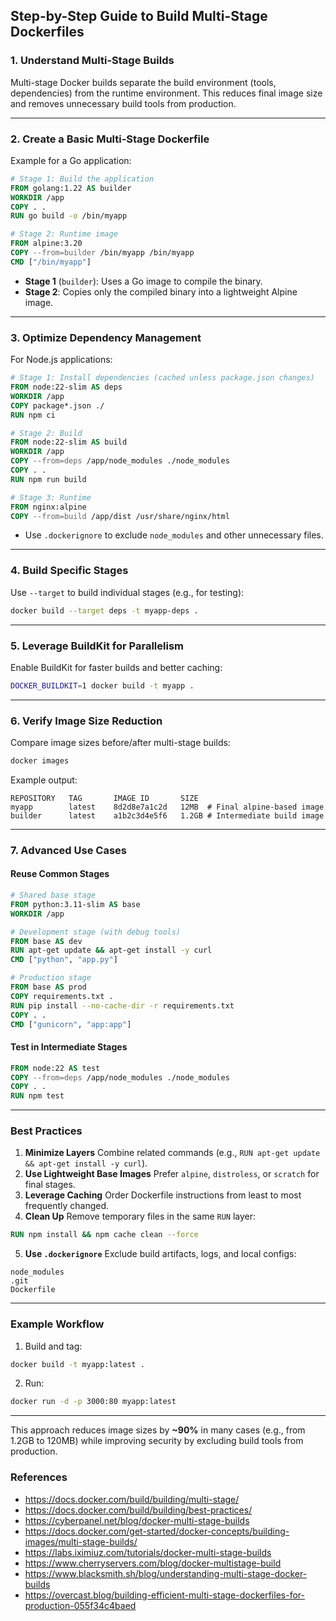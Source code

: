 
## Step-by-Step Guide to Build Multi-Stage Dockerfiles

### 1. **Understand Multi-Stage Builds**

Multi-stage Docker builds separate the build environment (tools, dependencies) from the runtime environment. This reduces final image size and removes unnecessary build tools from production.

---

### 2. **Create a Basic Multi-Stage Dockerfile**

Example for a Go application:

```dockerfile  
# Stage 1: Build the application  
FROM golang:1.22 AS builder  
WORKDIR /app  
COPY . .  
RUN go build -o /bin/myapp  

# Stage 2: Runtime image  
FROM alpine:3.20  
COPY --from=builder /bin/myapp /bin/myapp  
CMD ["/bin/myapp"]  
```

- **Stage 1** (`builder`): Uses a Go image to compile the binary.
- **Stage 2**: Copies only the compiled binary into a lightweight Alpine image.

---

### 3. **Optimize Dependency Management**

For Node.js applications:

```dockerfile  
# Stage 1: Install dependencies (cached unless package.json changes)  
FROM node:22-slim AS deps  
WORKDIR /app  
COPY package*.json ./  
RUN npm ci  

# Stage 2: Build  
FROM node:22-slim AS build  
WORKDIR /app  
COPY --from=deps /app/node_modules ./node_modules  
COPY . .  
RUN npm run build  

# Stage 3: Runtime  
FROM nginx:alpine  
COPY --from=build /app/dist /usr/share/nginx/html  
```

- Use `.dockerignore` to exclude `node_modules` and other unnecessary files.

---

### 4. **Build Specific Stages**

Use `--target` to build individual stages (e.g., for testing):

```bash  
docker build --target deps -t myapp-deps .  
```


---

### 5. **Leverage BuildKit for Parallelism**

Enable BuildKit for faster builds and better caching:

```bash  
DOCKER_BUILDKIT=1 docker build -t myapp .  
```


---

### 6. **Verify Image Size Reduction**

Compare image sizes before/after multi-stage builds:

```bash  
docker images  
```

Example output:

```  
REPOSITORY   TAG       IMAGE ID       SIZE  
myapp        latest    8d2d8e7a1c2d   12MB  # Final alpine-based image  
builder      latest    a1b2c3d4e5f6   1.2GB # Intermediate build image  
```


---

### 7. **Advanced Use Cases**

#### **Reuse Common Stages**

```dockerfile  
# Shared base stage  
FROM python:3.11-slim AS base  
WORKDIR /app  

# Development stage (with debug tools)  
FROM base AS dev  
RUN apt-get update && apt-get install -y curl  
CMD ["python", "app.py"]  

# Production stage  
FROM base AS prod  
COPY requirements.txt .  
RUN pip install --no-cache-dir -r requirements.txt  
COPY . .  
CMD ["gunicorn", "app:app"]  
```


#### **Test in Intermediate Stages**

```dockerfile  
FROM node:22 AS test  
COPY --from=deps /app/node_modules ./node_modules  
COPY . .  
RUN npm test  
```


---

### Best Practices

1. **Minimize Layers**
Combine related commands (e.g., `RUN apt-get update && apt-get install -y curl`).
2. **Use Lightweight Base Images**
Prefer `alpine`, `distroless`, or `scratch` for final stages.
3. **Leverage Caching**
Order Dockerfile instructions from least to most frequently changed.
4. **Clean Up**
Remove temporary files in the same `RUN` layer:

```dockerfile  
RUN npm install && npm cache clean --force  
```

5. **Use `.dockerignore`**
Exclude build artifacts, logs, and local configs:

```  
node_modules  
.git  
Dockerfile  
```


---

### Example Workflow

1. Build and tag:

```bash  
docker build -t myapp:latest .  
```

2. Run:

```bash  
docker run -d -p 3000:80 myapp:latest  
```


---

This approach reduces image sizes by **~90%** in many cases (e.g., from 1.2GB to 120MB) while improving security by excluding build tools from production.

### References

- https://docs.docker.com/build/building/multi-stage/
- https://docs.docker.com/build/building/best-practices/
- https://cyberpanel.net/blog/docker-multi-stage-builds
- https://docs.docker.com/get-started/docker-concepts/building-images/multi-stage-builds/
- https://labs.iximiuz.com/tutorials/docker-multi-stage-builds
- https://www.cherryservers.com/blog/docker-multistage-build
- https://www.blacksmith.sh/blog/understanding-multi-stage-docker-builds
- https://overcast.blog/building-efficient-multi-stage-dockerfiles-for-production-055f34c4baed

